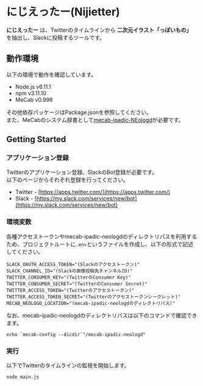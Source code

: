 # にじえったー(Nijietter)
**にじえったー** は、Twitterのタイムラインから **二次元イラスト「っぽいもの」** を抽出し、Slackに投稿するツールです。

## 動作環境
以下の環境で動作を確認しています。  

- Node.js v6.11.1
- npm v3.11.10
- MeCab v0.996

その他依存パッケージはPackage.jsonを参照してください。  
また、MeCabのシステム辞書として[mecab-ipadic-NEologd](https://github.com/neologd/mecab-ipadic-neologd)が必要です。

## Getting Started

### アプリケーション登録

Twitterのアプリケーション登録、SlackのBot登録が必要です。  
以下のページからそれぞれ登録を行ってください。

- Twitter - [https://apps.twitter.com/](https://apps.twitter.com/)
- Slack - [https://my.slack.com/services/new/bot](https://my.slack.com/services/new/bot)

### 環境変数
各種アクセストークンやmecab-ipadic-neologdのディレクトリパスを利用するため、プロジェクトルートに`.env`というファイルを作成し、以下の形式で記述してください。

```
SLACK_OAUTH_ACCESS_TOKEN="(Slackのアクセストークン)"
SLACK_CHANNEL_ID="(Slackの画像投稿先チャンネルID)"
TWITTER_CONSUMER_KEY="(TwitterのConsumer Key)"
TWITTER_CONSUMER_SECRET="(TwitterのConsumer Secret)"
TWITTER_ACCESS_TOKEN="(Twitterのアクセストークン)"
TWITTER_ACCESS_TOKEN_SECRET="(Twitterのアクセストークンシークレット)"
MECAB_NEOLOGD_LOCATION="(mecab-ipadic-neologdのディレクトリパス)"
```

なお、mecab-ipadic-neologdのディレクトリパスは以下のコマンドで確認できます。

```
echo `mecab-config --dicdir`"/mecab-ipadic-neologd"
```

### 実行
以下でTwitterのタイムラインの監視を開始します。

```
node main.js
```
